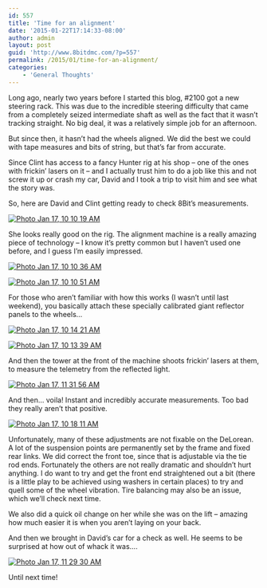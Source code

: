 ```yaml
---
id: 557
title: 'Time for an alignment'
date: '2015-01-22T17:14:33-08:00'
author: admin
layout: post
guid: 'http://www.8bitdmc.com/?p=557'
permalink: /2015/01/time-for-an-alignment/
categories:
    - 'General Thoughts'
---
```


Long ago, nearly two years before I started this blog, #2100 got a new steering rack. This was due to the incredible steering difficulty that came from a completely seized intermediate shaft as well as the fact that it wasn’t tracking straight. No big deal, it was a relatively simple job for an afternoon.

But since then, it hasn’t had the wheels aligned. We did the best we could with tape measures and bits of string, but that’s far from accurate.

Since Clint has access to a fancy Hunter rig at his shop – one of the ones with frickin’ lasers on it – and I actually trust him to do a job like this and not screw it up or crash my car, David and I took a trip to visit him and see what the story was.

So, here are David and Clint getting ready to check 8Bit’s measurements.

[![Photo Jan 17, 10 10 19 AM](_site/8bitdmc/assets/images/2015/01/Photo-Jan-17-10-10-19-AM-e1421974973571-300x225.jpg)](_site/8bitdmc/assets/images/2015/01/Photo-Jan-17-10-10-19-AM-e1421974973571.jpg)

She looks really good on the rig. The alignment machine is a really amazing piece of technology – I know it’s pretty common but I haven’t used one before, and I guess I’m easily impressed.

[![Photo Jan 17, 10 10 36 AM](_site/8bitdmc/assets/images/2015/01/Photo-Jan-17-10-10-36-AM-e1421974928938-300x225.jpg)](_site/8bitdmc/assets/images/2015/01/Photo-Jan-17-10-10-36-AM-e1421974928938.jpg)

[![Photo Jan 17, 10 10 51 AM](_site/8bitdmc/assets/images/2015/01/Photo-Jan-17-10-10-51-AM-e1421974899779-300x225.jpg)](_site/8bitdmc/assets/images/2015/01/Photo-Jan-17-10-10-51-AM-e1421974899779.jpg)

For those who aren’t familiar with how this works (I wasn’t until last weekend), you basically attach these specially calibrated giant reflector panels to the wheels…

[![Photo Jan 17, 10 14 21 AM](_site/8bitdmc/assets/images/2015/01/Photo-Jan-17-10-14-21-AM-300x225.jpg)](_site/8bitdmc/assets/images/2015/01/Photo-Jan-17-10-14-21-AM.jpg)

[![Photo Jan 17, 10 13 39 AM](_site/8bitdmc/assets/images/2015/01/Photo-Jan-17-10-13-39-AM-300x225.jpg)](_site/8bitdmc/assets/images/2015/01/Photo-Jan-17-10-13-39-AM.jpg)

And then the tower at the front of the machine shoots frickin’ lasers at them, to measure the telemetry from the reflected light.

[![Photo Jan 17, 11 31 56 AM](_site/8bitdmc/assets/images/2015/01/Photo-Jan-17-11-31-56-AM-e1421974860422-225x300.jpg)](_site/8bitdmc/assets/images/2015/01/Photo-Jan-17-11-31-56-AM-e1421974860422.jpg)

And then… voila! Instant and incredibly accurate measurements. Too bad they really aren’t that positive.

[![Photo Jan 17, 10 18 11 AM](_site/8bitdmc/assets/images/2015/01/Photo-Jan-17-10-18-11-AM-300x225.jpg)](_site/8bitdmc/assets/images/2015/01/Photo-Jan-17-10-18-11-AM.jpg)

Unfortunately, many of these adjustments are not fixable on the DeLorean. A lot of the suspension points are permanently set by the frame and fixed rear links. We did correct the front toe, since that is adjustable via the tie rod ends. Fortunately the others are not really dramatic and shouldn’t hurt anything. I do want to try and get the front end straightened out a bit (there is a little play to be achieved using washers in certain places) to try and quell some of the wheel vibration. Tire balancing may also be an issue, which we’ll check next time.

We also did a quick oil change on her while she was on the lift – amazing how much easier it is when you aren’t laying on your back.

And then we brought in David’s car for a check as well. He seems to be surprised at how out of whack it was….

[![Photo Jan 17, 11 29 30 AM](_site/8bitdmc/assets/images/2015/01/Photo-Jan-17-11-29-30-AM-300x225.jpg)](_site/8bitdmc/assets/images/2015/01/Photo-Jan-17-11-29-30-AM.jpg)

Until next time!